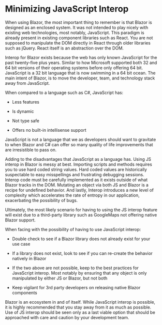 # Minimizing JavaScript Interop

When using Blazor, the most important thing to remember is that Blazor is designed as an enclosed system. It was not intended to play nicely with existing web technologies, most notably, JavaScript. This paradigm is already present in existing component libraries such as React. You are not supposed to manipulate the DOM directly in React through older libraries such as jQuery. React itself is an abstraction over the DOM.

Interop for Blazor exists because the web has only known JavaScript for the past twenty-five plus years. Similar to how Microsoft supported both 32 and 64 bit versions of their operating systems before only offering 64 bit. JavaScript is a 32 bit language that is now swimming in a 64 bit ocean. The main intent of Blazor, is to move the developer, team, and technology stack away from JavaScript.

When compared to a language such as C#, JavaScript has:

- Less features

- Is dynamic

- Not type safe

- Offers no built-in intellisense support

JavaScript is not a language that we as developers should want to gravitate to when Blazor and C# can offer so many quality of life improvements that are irresistible to pass on.

Adding to the disadvantages that JavaScript as a language has. Using JS interop in Blazor is messy at best. Importing scripts and methods requires you to use hard coded string values. Hard coded values are historically suspectable to easy misspellings and frustrating debugging sessions. Interop code must be carefully implemented as it exists outside of what Blazor tracks in the DOM. Mutating an object via both JS and Blazor is a recipe for undefined behavior. And lastly, Interop introduces a new level of complexity which accelerates the rate of entropy in our application, exacerbating the possibility of bugs.

Ultimately, the most likely scenario for having to using the JS interop feature will exist due to a third-party library such as GoogleMaps not offering native Blazor support.

When facing with the possibility of having to use JavaScript interop:

- Double check to see if a Blazor library does not already exist for your use case

- If a library does not exist, look to see if you can re-create the behavior natively in Blazor

- If the two above are not possible, keep to the best practices for JavaScript interop. Most notably by ensuring that any object is only manipulated by either JS or Blazor, but not both

- Keep vigilant for 3rd party developers on releasing native Blazor components

Blazor is an ecosystem in and of itself. While JavaScript interop is possible, it is highly recommended that you stay away from it as much as possible. Use of JS interop should be seen only as a last viable option that should be approached with care and caution by your development team.
